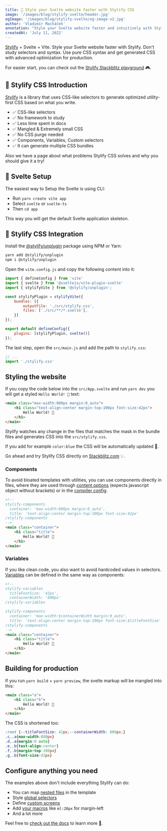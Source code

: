 ```yaml
---
title: 🚀 Style your Svelte website faster with Stylify CSS
image: '/images/blog/stylify-svelte/header.jpg'
ogImage: '/images/blog/stylify-svelte/og-image-v2.jpg'
author: 'Vladimír Macháček'
annotation: "Style your Svelte website faster and intuitively with Stylify."
createdAt: 'July 11, 2022'
---
```

[Stylify](https://stylifycss.com) + Svelte + Vite. Style your Svelte website faster with Stylify. Don't study selectors and syntax. Use pure CSS syntax and get generated CSS with advanced optimization for production.

For easier start, you can check out the [Stylify Stackblitz playground](https://stackblitz.com/edit/stylify-svelte-vite?file=README.md,src%2FApp.svelte) 🎮.

## 💎 Stylify CSS Introduction
[Stylify](https://stylifycss.com) is a library that uses CSS-like selectors to generate optimized utility-first CSS based on what you write.

- ✅ CSS-like selectors
- ✅ No framework to study
- ✅ Less time spent in docs
- ✅ Mangled & Extremely small CSS
- ✅ No CSS purge needed
- ✅ Components, Variables, Custom selectors
- ✅ It can generate multiple CSS bundles

Also we have a page about <nuxt-link to="/docs/get-started/why-stylify-css">what problems Stylify CSS solves and why you should give it a try!</nuxt-link>

## 🚀 Svelte Setup
The easiest way to Setup the Svelte is using CLI:
- Run `yarn create vite app`
- Select `svelte` or `svelte-ts`
- Then `cd app`

This way you will get the default Svelte application skeleton.

## 🔌 Stylify CSS Integration
Install the [@stylify/unplugin](https://stylifycss.com/docs/unplugin) package using NPM or Yarn:

```bash
yarn add @stylify/unplugin
npm i @stylify/unplugin
```

Open the `vite.config.js` and copy the following content into it:

```js
import { defineConfig } from 'vite'
import { svelte } from '@sveltejs/vite-plugin-svelte'
import { stylifyVite } from '@stylify/unplugin';

const stylifyPlugin = stylifyVite({
	bundles: [{
		outputFile: './src/stylify.css',
		files: ['./src/**/*.svelte'],
	}]
});

export default defineConfig({
	plugins: [stylifyPlugin, svelte()]
});
```

The last step, open the `src/main.js` and add the path to `stylify.css`:

```js
// ...
import './stylify.css'
```

## Styling the website
If you copy the code below into the `src/App.svelte` and run `yarn dev` you will get a styled `Hello World! 🎉` text:

```html
<main class="max-width:800px margin:0_auto">
	<h1 class="text-align:center margin-top:100px font-size:42px">
		Hello World! 🎉
	</h1>
</main>
```

Stylify watches any change in the files that matches the mask in the bundle files and generates CSS into the `src/stylify.css`.

If you add for example `color:blue` the CSS will be automatically updated 🎉.

Go ahead and try Stylify CSS directly on [Stackblitz.com](https://stackblitz.com/edit/stylify-svelte-vite?file=README.md,src%2FApp.svelte) 💡.

### Components
To avoid bloated templates with utilities, you can use
components directly in files, where they are used through [content options](https://stylifycss.com/docs/get-started#defining-a-component) (expects javascript object without brackets) or in the [compiler config](https://stylifycss.com/docs/get-started#defining-a-component).

```html
<!--
stylify-components
  container: 'max-width:800px margin:0_auto',
  title: 'text-align:center margin-top:100px font-size:42px'
/stylify-components
-->
<main class="container">
	<h1 class="title">
		Hello World! 🎉
	</h1>
</main>
```

### Variables
If you like clean code, you also want to avoid hardcoded values in selectors. [Variables](https://stylifycss.com/docs/get-started#adding-a-variable) can be defined in the same way as components:

```html
<!--
stylify-variables
  titleFontSize: '42px',
  containerWidth: '800px'
/stylify-variables

stylify-components
  container: 'max-width:$containerWidth margin:0_auto',
  title: 'text-align:center margin-top:100px font-size:$titleFontSize'
/stylify-components
-->
<main class="container">
	<h1 class="title">
		Hello World! 🎉
	</h1>
</main>
```

## Building for production
If you run `yarn build` + `yarn preview`, the svelte markup will be mangled into this:

```html
<main class="a">
	<h1 class="b">
		Hello World! 🎉
	</h1>
</main>
```

The CSS is shortened too:
```css
:root {--titleFontSize: 42px;--containerWidth: 800px;}
.c,.a{max-width:800px}
.d,.a{margin:0 auto}
.e,.b{text-align:center}
.f,.b{margin-top:100px}
.g,.b{font-size:42px}
```

## Configure anything you need
The examples above don't include everything Stylify can do:
- You can map [nested files](https://stylifycss.com/docs/bundler#files-content-option) in the template
- Style [global selectors](https://stylifycss.com/docs/stylify/compiler#customselectors)
- Define [custom screens](https://stylifycss.com/docs/stylify/compiler#screens)
- Add [your macros](https://stylifycss.com/docs/stylify/compiler#macros) like `ml:20px` for margin-left
- And a lot more

Feel free to [check out the docs](https://stylifycss.com/docs/get-started) to learn more 💎.
